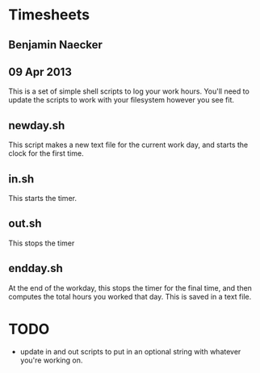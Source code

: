Timesheets
==========

Benjamin Naecker
----------------
09 Apr 2013
----

This is a set of simple shell scripts to log your work hours.
You'll need to update the scripts to work with your filesystem however you
see fit.

newday.sh
---------

This script makes a new text file for the current work day, and starts the 
clock for the first time.

in.sh
-----

This starts the timer.

out.sh
------

This stops the timer

endday.sh
--------

At the end of the workday, this stops the timer for the final time, and
then computes the total hours you worked that day. This is saved in a text
file.

TODO
====

+ update in and out scripts to put in an optional string with whatever you're
working on.
